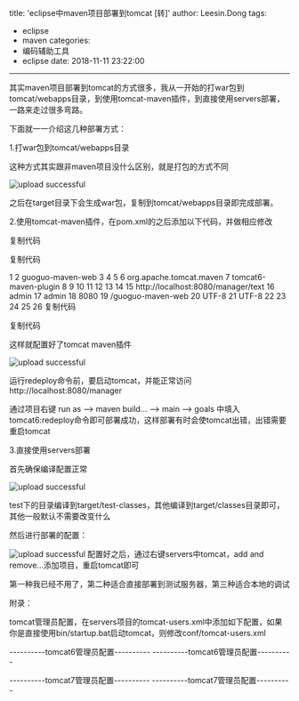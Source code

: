 title: 'eclipse中maven项目部署到tomcat [转]'
author: Leesin.Dong
tags:
  - eclipse
  - maven
categories:
  - 编码辅助工具
  - eclipse
date: 2018-11-11 23:22:00
---
其实maven项目部署到tomcat的方式很多，我从一开始的打war包到tomcat/webapps目录，到使用tomcat-maven插件，到直接使用servers部署，一路来走过很多弯路。

下面就一一介绍这几种部署方式：

1.打war包到tomcat/webapps目录

这种方式其实跟非maven项目没什么区别，就是打包的方式不同

![upload successful](/images/my_blog_210.png)

之后在target目录下会生成war包，复制到tomcat/webapps目录即完成部署。

 

2.使用tomcat-maven插件，在pom.xml的</dependencies>之后添加以下代码，并做相应修改

复制代码

复制代码

 1   <build>
 2     <finalName>guoguo-maven-web</finalName>
 3     <plugins>
 4       <plugin>
 5           <!-- 3个可用插件 -->
 6         <groupId>org.apache.tomcat.maven</groupId>
 7         <artifactId>tomcat6-maven-plugin</artifactId>                    <!-- 命令为tomcat6:redeploy -->
 8         <!-- <groupId>org.apache.tomcat.maven</groupId> -->
 9         <!-- <artifactId>tomcat7-maven-plugin</artifactId> -->    <!-- 命令为tomcat7:redeploy -->
10         <!-- <groupId>org.codehaus.mojo</groupId> -->
11         <!-- <artifactId>tomcat-maven-plugin</artifactId> -->        <!-- 命令为tomcat:redeploy -->
12         <!-- <version>2.2</version> -->
13       <configuration>
14           <!-- <url>http://localhost:8080/manager</url> -->            <!-- tomcat6部署管理路径 -->
15           <url>http://localhost:8080/manager/text</url>                <!-- tomcat7部署管理路径 -->
16           <username>admin</username>                                <!-- tomcat的管理员账号 -->
17           <password>admin</password>
18           <port>8080</port>
19           <path>/guoguo-maven-web</path>                            <!-- 部署路径 -->
20           <charset>UTF-8</charset>
21           <encoding>UTF-8</encoding>
22           <!-- 运行redeploy命令前，要能正常访问http://localhost:8080/manager-->
23       </configuration>
24       </plugin>
25   </plugins>
26   </build>
复制代码

复制代码

这样就配置好了tomcat maven插件


![upload successful](/images/my_blog_211.png)

运行redeploy命令前，要启动tomcat，并能正常访问http://localhost:8080/manager

通过项目右键 run as --> maven build... --> main --> goals 中填入 tomcat6:redeploy命令即可部署成功，这样部署有时会使tomcat出错，出错需要重启tomcat

 

3.直接使用servers部署

首先确保编译配置正常

![upload successful](/images/my_blog_212.png)


test下的目录编译到target/test-classes，其他编译到target/classes目录即可，其他一般默认不需要改变什么

然后进行部署的配置：



![upload successful](/images/my_blog_213.png)
配置好之后，通过右键servers中tomcat，add and remove...添加项目，重启tomcat即可

 

第一种我已经不用了，第二种适合直接部署到测试服务器，第三种适合本地的调试

 

附录：

tomcat管理员配置，在servers项目的tomcat-users.xml中添加如下配置，如果你是直接使用bin/startup.bat启动tomcat，则修改conf/tomcat-users.xml

----------tomcat6管理员配置----------
<role rolename="manager"/>
<user username="admin" password="admin" roles="manager"/>
----------tomcat6管理员配置----------

----------tomcat7管理员配置----------
<role rolename="manager-script" />
<role rolename="manager-gui"/>
<user username="admin" password="admin" roles="manager-gui,manager-script"/>
----------tomcat7管理员配置----------

